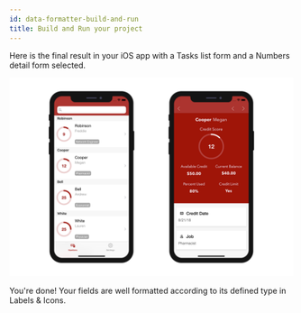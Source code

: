 ```yaml
---
id: data-formatter-build-and-run
title: Build and Run your project
---
```

Here is the final result in your iOS app with a Tasks list form and a Numbers detail form selected.

![Result data formatter iphone](assets/data-formatter/result-data-formatter-iphone.png)

You're done! Your fields are well formatted according to its defined type in Labels & Icons.